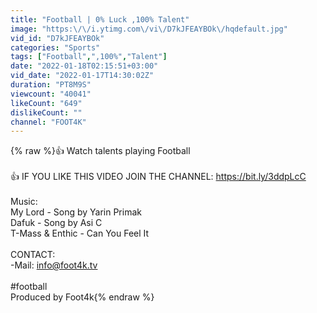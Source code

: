 ```yaml
---
title: "Football | 0% Luck ,100% Talent"
image: "https:\/\/i.ytimg.com\/vi\/D7kJFEAYBOk\/hqdefault.jpg"
vid_id: "D7kJFEAYBOk"
categories: "Sports"
tags: ["Football",",100%","Talent"]
date: "2022-01-18T02:15:51+03:00"
vid_date: "2022-01-17T14:30:02Z"
duration: "PT8M9S"
viewcount: "40041"
likeCount: "649"
dislikeCount: ""
channel: "FOOT4K"
---
```

{% raw %}👍 Watch talents playing Football            <br /><br />👍 IF YOU LIKE THIS VIDEO JOIN THE CHANNEL: <a rel="nofollow" target="blank" href="https://bit.ly/3ddpLcC">https://bit.ly/3ddpLcC</a><br /><br />Music:<br />My Lord - Song by Yarin Primak<br />Dafuk - Song by Asi C<br />T-Mass &amp; Enthic - Can You Feel It <br /><br />CONTACT:<br />-Mail: info@foot4k.tv<br /><br />#football<br />Produced by Foot4k{% endraw %}
